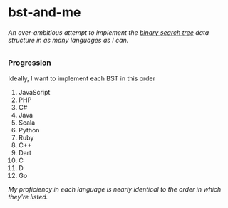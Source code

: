 bst-and-me
==========
###### An over-ambitious attempt to implement the [binary search tree](http://en.wikipedia.org/wiki/Binary_search_tree) data structure in as many languages as I can.

### Progression
Ideally, I want to implement each BST in this order
 1. JavaScript
 2. PHP
 3. C#
 4. Java
 5. Scala
 6. Python
 7. Ruby
 8. C++
 9. Dart
 10. C
 11. D
 12. Go

*My proficiency in each language is nearly identical to the order in which they're listed.*
